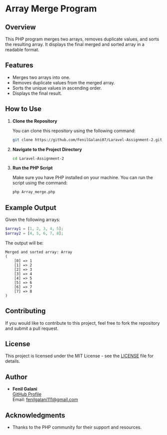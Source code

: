 # Array Merge Program

## Overview

This PHP program merges two arrays, removes duplicate values, and sorts the resulting array. It displays the final merged and sorted array in a readable format.

## Features

- Merges two arrays into one.
- Removes duplicate values from the merged array.
- Sorts the unique values in ascending order.
- Displays the final result.

## How to Use

1. **Clone the Repository**

   You can clone this repository using the following command:

   ```bash
   git clone https://github.com/FenilGalani07/Laravel-Assignment-2.git
   ```

2. **Navigate to the Project Directory**

   ```bash
   cd Laravel-Assignment-2
   ```

3. **Run the PHP Script**

   Make sure you have PHP installed on your machine. You can run the script using the command:

   ```bash
   php Array_merge.php
   ```



## Example Output

Given the following arrays:

```php
$array1 = [1, 2, 3, 4, 5];
$array2 = [4, 5, 6, 7, 8];
```

The output will be:

```
Merged and sorted array: Array
(
    [0] => 1
    [1] => 2
    [2] => 3
    [3] => 4
    [4] => 5
    [5] => 6
    [6] => 7
    [7] => 8
)
```

## Contributing

If you would like to contribute to this project, feel free to fork the repository and submit a pull request.

## License

This project is licensed under the MIT License - see the [LICENSE](LICENSE) file for details.

## Author

- **Fenil Galani**  
  [GitHub Profile](https://github.com/FenilGalani07)  
  Email: fenilgalani111@gmail.com

## Acknowledgments

- Thanks to the PHP community for their support and resources.
```

